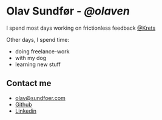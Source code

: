 # Olav Sundfør - _@olaven_
I spend most days working on frictionless feedback [@Krets](https://krets.app)

Other days, I spend time: 
* doing freelance-work 
* with my dog
* learning new stuff

## Contact me
* [olav@sundfoer.com](mailto:olav@sundfoer.com)
* [Github](https://github.com/olaven)
* [Linkedin](https://www.linkedin.com/authwall?trk=ripf&trkInfo=AQHFmaNmOylrHwAAAWMawqVQpcT-N0OGXCsfiBr_-B_57HCtHs1s-f5HsUtPsT6RkxANHXbteRS27wWAltN_NBnfpD2i08-NEw6v6pWzEJEkd2VlO9_k6q0U7u9UoQ2wlRxg64w=&originalReferer=http://sundfoer.consulting/&sessionRedirect=https%3A%2F%2Fwww.linkedin.com%2Fin%2Folavsundfoer%2F)

